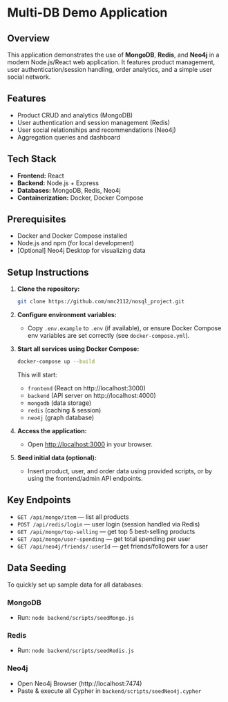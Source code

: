 # Multi-DB Demo Application

## Overview

This application demonstrates the use of **MongoDB**, **Redis**, and **Neo4j** in a modern Node.js/React web application. It features product management, user authentication/session handling, order analytics, and a simple user social network.

## Features

- Product CRUD and analytics (MongoDB)
- User authentication and session management (Redis)
- User social relationships and recommendations (Neo4j)
- Aggregation queries and dashboard

## Tech Stack

- **Frontend:** React
- **Backend:** Node.js + Express
- **Databases:** MongoDB, Redis, Neo4j
- **Containerization:** Docker, Docker Compose

## Prerequisites

- Docker and Docker Compose installed
- Node.js and npm (for local development)
- [Optional] Neo4j Desktop for visualizing data

## Setup Instructions

1. **Clone the repository:**
    ```bash
    git clone https://github.com/nmc2112/nosql_project.git
    ```

2. **Configure environment variables:**
    - Copy `.env.example` to `.env` (if available), or ensure Docker Compose env variables are set correctly (see `docker-compose.yml`).

3. **Start all services using Docker Compose:**
    ```bash
    docker-compose up --build
    ```

    This will start:
    - `frontend` (React on http://localhost:3000)
    - `backend` (API server on http://localhost:4000)
    - `mongodb` (data storage)
    - `redis` (caching & session)
    - `neo4j` (graph database)

4. **Access the application:**
    - Open [http://localhost:3000](http://localhost:3000) in your browser.

5. **Seed initial data (optional):**
    - Insert product, user, and order data using provided scripts, or by using the frontend/admin API endpoints.

## Key Endpoints

- `GET /api/mongo/item` — list all products
- `POST /api/redis/login` — user login (session handled via Redis)
- `GET /api/mongo/top-selling` — get top 5 best-selling products
- `GET /api/mongo/user-spending` — get total spending per user
- `GET /api/neo4j/friends/:userId` — get friends/followers for a user


## Data Seeding

To quickly set up sample data for all databases:

### MongoDB
- Run: `node backend/scripts/seedMongo.js`

### Redis
- Run: `node backend/scripts/seedRedis.js`

### Neo4j
- Open Neo4j Browser (http://localhost:7474)
- Paste & execute all Cypher in `backend/scripts/seedNeo4j.cypher`

